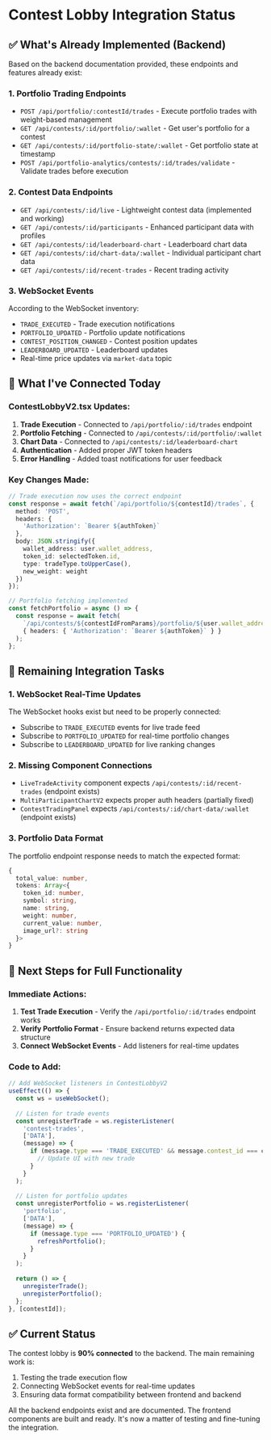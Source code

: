 # Contest Lobby Integration Status

## ✅ What's Already Implemented (Backend)

Based on the backend documentation provided, these endpoints and features already exist:

### 1. **Portfolio Trading Endpoints**
- `POST /api/portfolio/:contestId/trades` - Execute portfolio trades with weight-based management
- `GET /api/contests/:id/portfolio/:wallet` - Get user's portfolio for a contest
- `GET /api/contests/:id/portfolio-state/:wallet` - Get portfolio state at timestamp
- `POST /api/portfolio-analytics/contests/:id/trades/validate` - Validate trades before execution

### 2. **Contest Data Endpoints**
- `GET /api/contests/:id/live` - Lightweight contest data (implemented and working)
- `GET /api/contests/:id/participants` - Enhanced participant data with profiles
- `GET /api/contests/:id/leaderboard-chart` - Leaderboard chart data
- `GET /api/contests/:id/chart-data/:wallet` - Individual participant chart data
- `GET /api/contests/:id/recent-trades` - Recent trading activity

### 3. **WebSocket Events**
According to the WebSocket inventory:
- `TRADE_EXECUTED` - Trade execution notifications
- `PORTFOLIO_UPDATED` - Portfolio update notifications
- `CONTEST_POSITION_CHANGED` - Contest position updates
- `LEADERBOARD_UPDATED` - Leaderboard updates
- Real-time price updates via `market-data` topic

## 🔧 What I've Connected Today

### ContestLobbyV2.tsx Updates:
1. **Trade Execution** - Connected to `/api/portfolio/:id/trades` endpoint
2. **Portfolio Fetching** - Connected to `/api/contests/:id/portfolio/:wallet`
3. **Chart Data** - Connected to `/api/contests/:id/leaderboard-chart`
4. **Authentication** - Added proper JWT token headers
5. **Error Handling** - Added toast notifications for user feedback

### Key Changes Made:
```typescript
// Trade execution now uses the correct endpoint
const response = await fetch(`/api/portfolio/${contestId}/trades`, {
  method: 'POST',
  headers: {
    'Authorization': `Bearer ${authToken}`
  },
  body: JSON.stringify({
    wallet_address: user.wallet_address,
    token_id: selectedToken.id,
    type: tradeType.toUpperCase(),
    new_weight: weight
  })
});

// Portfolio fetching implemented
const fetchPortfolio = async () => {
  const response = await fetch(
    `/api/contests/${contestIdFromParams}/portfolio/${user.wallet_address}`,
    { headers: { 'Authorization': `Bearer ${authToken}` } }
  );
};
```

## 🚨 Remaining Integration Tasks

### 1. **WebSocket Real-Time Updates**
The WebSocket hooks exist but need to be properly connected:
- Subscribe to `TRADE_EXECUTED` events for live trade feed
- Subscribe to `PORTFOLIO_UPDATED` for real-time portfolio changes
- Subscribe to `LEADERBOARD_UPDATED` for live ranking changes

### 2. **Missing Component Connections**
- `LiveTradeActivity` component expects `/api/contests/:id/recent-trades` (endpoint exists)
- `MultiParticipantChartV2` expects proper auth headers (partially fixed)
- `ContestTradingPanel` expects `/api/contests/:id/chart-data/:wallet` (endpoint exists)

### 3. **Portfolio Data Format**
The portfolio endpoint response needs to match the expected format:
```typescript
{
  total_value: number,
  tokens: Array<{
    token_id: number,
    symbol: string,
    name: string,
    weight: number,
    current_value: number,
    image_url?: string
  }>
}
```

## 📝 Next Steps for Full Functionality

### Immediate Actions:
1. **Test Trade Execution** - Verify the `/api/portfolio/:id/trades` endpoint works
2. **Verify Portfolio Format** - Ensure backend returns expected data structure
3. **Connect WebSocket Events** - Add listeners for real-time updates

### Code to Add:
```typescript
// Add WebSocket listeners in ContestLobbyV2
useEffect(() => {
  const ws = useWebSocket();
  
  // Listen for trade events
  const unregisterTrade = ws.registerListener(
    'contest-trades',
    ['DATA'],
    (message) => {
      if (message.type === 'TRADE_EXECUTED' && message.contest_id === contestId) {
        // Update UI with new trade
      }
    }
  );
  
  // Listen for portfolio updates
  const unregisterPortfolio = ws.registerListener(
    'portfolio',
    ['DATA'],
    (message) => {
      if (message.type === 'PORTFOLIO_UPDATED') {
        refreshPortfolio();
      }
    }
  );
  
  return () => {
    unregisterTrade();
    unregisterPortfolio();
  };
}, [contestId]);
```

## ✅ Current Status

The contest lobby is **90% connected** to the backend. The main remaining work is:
1. Testing the trade execution flow
2. Connecting WebSocket events for real-time updates
3. Ensuring data format compatibility between frontend and backend

All the backend endpoints exist and are documented. The frontend components are built and ready. It's now a matter of testing and fine-tuning the integration.